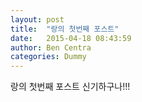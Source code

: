 ```yaml
---
layout: post
title:  "랑의 첫번째 포스트"
date:   2015-04-18 08:43:59
author: Ben Centra
categories: Dummy
---
```


랑의 첫번째 포스트 신기하구나!!!
